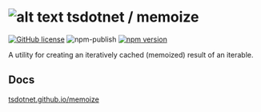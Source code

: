 # ![alt text](https://avatars1.githubusercontent.com/u/64487547?s=30 "tsdotnet") tsdotnet / memoize

[![GitHub license](https://img.shields.io/badge/license-MIT-blue.svg?style=flat-square)](https://github.com/tsdotnet/memoize/blob/master/LICENSE)
![npm-publish](https://github.com/tsdotnet/memoize/workflows/npm-publish/badge.svg)
[![npm version](https://img.shields.io/npm/v/@tsdotnet/memoize.svg?style=flat-square)](https://www.npmjs.com/package/@tsdotnet/memoize)

A utility for creating an iteratively cached (memoized) result of an iterable.

## Docs

[tsdotnet.github.io/memoize](https://tsdotnet.github.io/memoize/modules/_memoized_.html)
